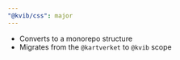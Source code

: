 ```yaml
---
"@kvib/css": major
---
```


- Converts to a monorepo structure
- Migrates from the `@kartverket` to `@kvib` scope 
